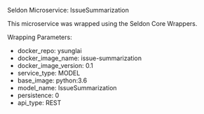Seldon Microservice: IssueSummarization

This microservice was wrapped using the Seldon Core Wrappers.

Wrapping Parameters:
 - docker_repo: ysunglai
 - docker_image_name: issue-summarization
 - docker_image_version: 0.1
 - service_type: MODEL
 - base_image: python:3.6
 - model_name: IssueSummarization
 - persistence: 0
 - api_type: REST
